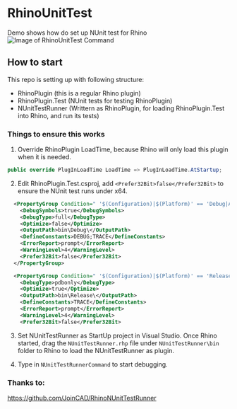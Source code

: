 # RhinoUnitTest
Demo shows how do set up NUnit test for Rhino
![Image of RhinoUnitTest Command](https://raw.githubusercontent.com/MingboPeng/RhinoUnitTest/master/RhinoUnitTest.gif)

## How to start
This repo is setting up with following structure:
* RhinoPlugin (this is a regular Rhino plugin)
* RhinoPlugin.Test (NUnit tests for testing RhinoPlugin)
* NUnitTestRunner (Writtern as RhinoPlugin, for loading RhinoPlugin.Test into Rhino, and run its tests)

### Things to ensure this works
1. Override RhinoPlugin LoadTime, because Rhino will only load this plugin when it is needed. 
```csharp
public override PlugInLoadTime LoadTime => PlugInLoadTime.AtStartup;
```

2. Edit RhinoPlugin.Test.csproj, add ```<Prefer32Bit>false</Prefer32Bit>``` to ensure the NUnit test runs under x64.
```xml
  <PropertyGroup Condition=" '$(Configuration)|$(Platform)' == 'Debug|AnyCPU' ">
    <DebugSymbols>true</DebugSymbols>
    <DebugType>full</DebugType>
    <Optimize>false</Optimize>
    <OutputPath>bin\Debug\</OutputPath>
    <DefineConstants>DEBUG;TRACE</DefineConstants>
    <ErrorReport>prompt</ErrorReport>
    <WarningLevel>4</WarningLevel>
    <Prefer32Bit>false</Prefer32Bit>
  </PropertyGroup>

  <PropertyGroup Condition=" '$(Configuration)|$(Platform)' == 'Release|AnyCPU' ">
    <DebugType>pdbonly</DebugType>
    <Optimize>true</Optimize>
    <OutputPath>bin\Release\</OutputPath>
    <DefineConstants>TRACE</DefineConstants>
    <ErrorReport>prompt</ErrorReport>
    <WarningLevel>4</WarningLevel>
    <Prefer32Bit>false</Prefer32Bit>
```

3. Set NUnitTestRunner as StartUp project in Visual Studio.
Once Rhino started, drag the ```NUnitTestRunner.rhp``` file under ``NUnitTestRunner\bin`` folder to Rhino to load the NUnitTestRunner as plugin.

4. Type in `NUnitTestRunnerCommand` to start debugging.


### Thanks to:
https://github.com/JoinCAD/RhinoNUnitTestRunner
